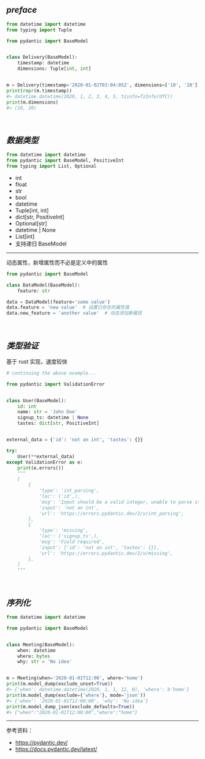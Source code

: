 
## _preface_

```python
from datetime import datetime
from typing import Tuple

from pydantic import BaseModel


class Delivery(BaseModel):
    timestamp: datetime
    dimensions: Tuple[int, int]


m = Delivery(timestamp='2020-01-02T03:04:05Z', dimensions=['10', '20'])
print(repr(m.timestamp))
#> datetime.datetime(2020, 1, 2, 3, 4, 5, tzinfo=TzInfo(UTC))
print(m.dimensions)
#> (10, 20)
```


</br>

## _数据类型_

```python
from datetime import datetime
from pydantic import BaseModel, PositiveInt
from typing import List, Optional
```



- int
- float
- str
- bool
- datetime
- Tuple[int, int]
- dict[str, PositiveInt]
- Optional[str]
- datetime | None
- List[int]
- 支持递归 BaseModel

--------

动态属性，新增属性而不必是定义中的属性

```python
from pydantic import BaseModel

class DataModel(BaseModel):
    feature: str

data = DataModel(feature='some value')
data.feature = 'new value'  # 设置已存在的属性值
data.new_feature = 'another value'  # 动态添加新属性
```





</br>

## _类型验证_

基于 rust 实现，速度较快

```python
# continuing the above example...

from pydantic import ValidationError


class User(BaseModel):
    id: int
    name: str = 'John Doe'
    signup_ts: datetime | None
    tastes: dict[str, PositiveInt]


external_data = {'id': 'not an int', 'tastes': {}}  

try:
    User(**external_data)  
except ValidationError as e:
    print(e.errors())
    """
    [
        {
            'type': 'int_parsing',
            'loc': ('id',),
            'msg': 'Input should be a valid integer, unable to parse string as an integer',
            'input': 'not an int',
            'url': 'https://errors.pydantic.dev/2/v/int_parsing',
        },
        {
            'type': 'missing',
            'loc': ('signup_ts',),
            'msg': 'Field required',
            'input': {'id': 'not an int', 'tastes': {}},
            'url': 'https://errors.pydantic.dev/2/v/missing',
        },
    ]
    """

```



</br>

## _序列化_

```python
from datetime import datetime

from pydantic import BaseModel


class Meeting(BaseModel):
    when: datetime
    where: bytes
    why: str = 'No idea'


m = Meeting(when='2020-01-01T12:00', where='home')
print(m.model_dump(exclude_unset=True))
#> {'when': datetime.datetime(2020, 1, 1, 12, 0), 'where': b'home'}
print(m.model_dump(exclude={'where'}, mode='json'))
#> {'when': '2020-01-01T12:00:00', 'why': 'No idea'}
print(m.model_dump_json(exclude_defaults=True))
#> {"when":"2020-01-01T12:00:00","where":"home"}

```

--------------

参考资料：
- https://pydantic.dev/
- https://docs.pydantic.dev/latest/